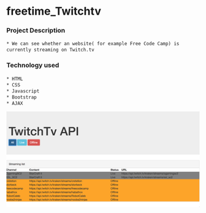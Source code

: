 # freetime_Twitchtv
### Project Description
    * We can see whether an website( for example Free Code Camp) is currently streaming on Twitch.tv
### Technology used
    * HTML
    * CSS
    * Javascript
    * Bootstrap
    * AJAX


![App Image](/twitchTv.png)